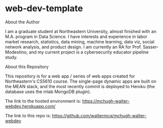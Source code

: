 # web-dev-template

About the Author

 I am a graduate student at Northeastern University, almost finished with an M.A. program in Data Science.  I have interests and experience in labor market research, statistics, data mining, machine learning, data viz, social network
 analysis, and product design.  I am currently an RA for Prof. Sasser-Modestino, and my current project is a cybersecurity educator pipeline study.

About this Repository

 This repository is for a  web app / series of web apps created for Northeastern's CS5610 course.  The single-page dynamic apps are built on the MEAN stack,
 and the most recently commit is deployed to Heroku (the database uses the mlab MongoDB plugin).

 The link to the hosted environment is:
 https://mchugh-walter-webdev.herokuapp.com/

 The link to this repo is:
 https://github.com/waltermcq/mchugh-walter-webdev

 